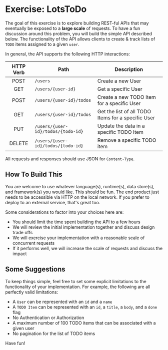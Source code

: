 # Exercise: LotsToDo

The goal of this exercise is to explore building REST-ful APIs that may eventually be exposed to a **large scale**
of requests.  To have a fun discussion around this problem, you will build the simple API described below.  The
functionality of the API allows clients to create & track lists of `TODO` items assigned to a given `user`. 

In general, the API supports the following HTTP interactions:


HTTP Verb | Path | Description
:----------:|------|------------
POST | `/users` | Create a new User
GET | `/users/{user-id}` | Get a specific User
POST | `/users/{user-id}/todos` | Create a new TODO Item for a specific User
GET | `/users/{user-id}/todos` | Get the list of all TODO Items for a specific User
PUT | `/users/{user-id}/todos/{todo-id}` | Update the data in a specific TODO Item
DELETE | `/users/{user-id}/todos/{todo-id}` | Remove a specific TODO item

All requests and responses should use JSON for `Content-Type`.

## How To Build This
You are welcome to use whatever language(s), runtime(s), data store(s), and framework(s) you would like.  This should be 
fun. The end product just needs to be accessible via HTTP on the local network.  If you prefer to deploy to an external
service, that's great too.

Some considerations to factor into your choices here are:

- You should limit the time spent building the API to a few hours
- We will review the initial implementation together and discuss design trade offs 
- We will exercise your implementation with a reasonable scale of concurrent requests
- If it performs well, we will increase the scale of requests and discuss the impact

## Some Suggestions

To keep things simple, feel free to set some explicit limitations to the functionality of your implementation.  For
example, the following are all perfectly valid limitations:

- A `User` can be represented with an `id` and a `name`
- A `TODO Item` can be represented with an `id`, a `title`, a `body`, and a `done` flag
- No Authentication or Authorization
- A maximum number of 100 TODO items that can be associated with a given user
- No pagination for the list of TODO items

Have fun!